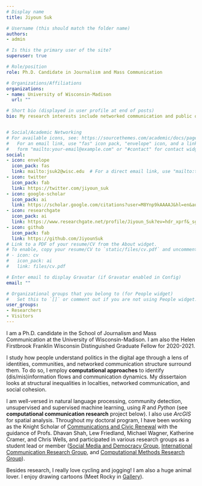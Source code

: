 ```yaml
---
# Display name
title: Jiyoun Suk

# Username (this should match the folder name)
authors:
- admin

# Is this the primary user of the site?
superuser: true

# Role/position
role: Ph.D. Candidate in Journalism and Mass Communication

# Organizations/Affiliations
organizations:
- name: University of Wisconsin-Madison
  url: ""

# Short bio (displayed in user profile at end of posts)
bio: My research interests include networked communication and public opinion formation, computational social science, and political information processing.


# Social/Academic Networking
# For available icons, see: https://sourcethemes.com/academic/docs/page-builder/#icons
#   For an email link, use "fas" icon pack, "envelope" icon, and a link in the
#   form "mailto:your-email@example.com" or "#contact" for contact widget.
social:
- icon: envelope
  icon_pack: fas
  link: mailto:jsuk2@wisc.edu  # For a direct email link, use "mailto:test@example.org".
- icon: twitter
  icon_pack: fab
  link: https://twitter.com/jiyoun_suk
- icon: google-scholar
  icon_pack: ai
  link: https://scholar.google.com/citations?user=M8Ynp9kAAAAJ&hl=en&authuser=1
- icon: researchgate
  icon_pack: ai
  link: https://www.researchgate.net/profile/Jiyoun_Suk?ev=hdr_xprf&_sg=D1w4zLgalU8JXoy_-2oI5RJ2iNfhI3iRMIc01l2ytZWAQ-VsBKVU3d6ISaGNpulsGQY0CX67DY0bKcVjpi3tWLJF
- icon: github
  icon_pack: fab
  link: https://github.com/JiyounSuk
# Link to a PDF of your resume/CV from the About widget.
# To enable, copy your resume/CV to `static/files/cv.pdf` and uncomment the lines below.
# - icon: cv
#   icon_pack: ai
#   link: files/cv.pdf

# Enter email to display Gravatar (if Gravatar enabled in Config)
email: ""

# Organizational groups that you belong to (for People widget)
#   Set this to `[]` or comment out if you are not using People widget.
user_groups:
- Researchers
- Visitors
---
```


I am a Ph.D. candidate in the School of Journalism and Mass Communication at the University of Wisconsin-Madison. I am also the Helen Firstbrook Franklin Wisconsin Distinguished Graduate Fellow for 2020-2021.

I study how people understand politics in the digital age through a lens of identities, communities, and networked communication structure surround them. To do so, I employ **computational approaches** to identify (dis/mis)information flows and communication dynamics. My dissertaion looks at structural inequalities in localties, networked communication, and social cohesion. 

I am well-versed in natural language processing, community detection, unsupervised and supervised machine learning, using *R* and *Python* (see **computational communication research** project below). I also use *ArcGIS* for spatial analysis. Throughout my doctoral program, I have been working as the Knight Scholar of [Communications and Civic Renewal](https://mcrc.journalism.wisc.edu/groups/cccp/) with the guidance of Profs. Dhavan Shah, Lew Friedland, Michael Wagner, Katherine Cramer, and Chris Wells, and participated in various research groups as a student lead or member ([Social Media and Democracy Group](https://mcrc.journalism.wisc.edu/groups/smad/), [International Communication Research Group](https://mcrc.journalism.wisc.edu/groups/icrg/), and [Computational Methods Research Group](https://computational.journalism.wisc.edu/)).

Besides research, I really love cycling and jogging! I am also a huge animal lover. I enjoy drawing cartoons (Meet Rocky in [Gallery](https://jiyounsuk.github.io/#gallery)).

